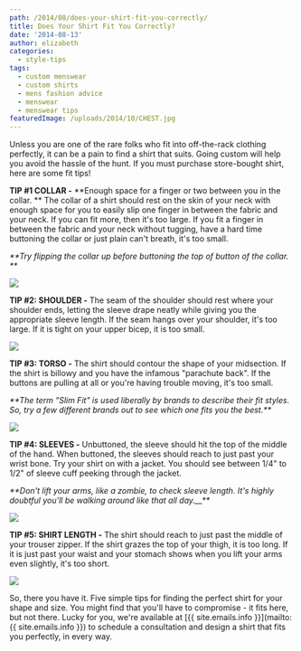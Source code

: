 ```yaml
---
path: /2014/08/does-your-shirt-fit-you-correctly/
title: Does Your Shirt Fit You Correctly?
date: '2014-08-13'
author: elizabeth
categories:
  - style-tips
tags:
  - custom menswear
  - custom shirts
  - mens fashion advice
  - menswear
  - menswear tips
featuredImage: /uploads/2014/10/CHEST.jpg
---
```

Unless you are one of the rare folks who fit into off-the-rack clothing perfectly, it can be a pain to find a shirt that suits. Going custom will help you avoid the hassle of the hunt. If you must purchase store-bought shirt, here are some fit tips!

**TIP #1 COLLAR -** **Enough space for a finger or two between you in the collar. **
The collar of a shirt should rest on the skin of your neck with enough space for you to easily slip one finger in between the fabric and your neck. If you can fit more, then it's too large. If you fit a finger in between the fabric and your neck without tugging, have a hard time buttoning the collar or just plain can't breath, it's too small.

_\*\*Try flipping the collar up before buttoning the top of button of the collar. \*\*_

[![](http://4.bp.blogspot.com/-uMZe9wUrJU8/U-FE1gRZQlI/AAAAAAAAAk8/pqKcHsFdrEA/s1600/collar.jpg)](http://4.bp.blogspot.com/-uMZe9wUrJU8/U-FE1gRZQlI/AAAAAAAAAk8/pqKcHsFdrEA/s1600/collar.jpg)

**TIP #2: SHOULDER -** The seam of the shoulder should rest where your shoulder ends, letting the sleeve drape neatly while giving you the appropriate sleeve length. If the seam hangs over your shoulder, it's too large. If it is tight on your upper bicep, it is too small.

[![](http://2.bp.blogspot.com/-SjnwP7WJ8CQ/U-FFFI_3K7I/AAAAAAAAAlE/b_ihvHbO05o/s1600/shoulder.jpg)](http://2.bp.blogspot.com/-SjnwP7WJ8CQ/U-FFFI_3K7I/AAAAAAAAAlE/b_ihvHbO05o/s1600/shoulder.jpg)

**TIP #3: TORSO -** The shirt should contour the shape of your midsection. If the shirt is billowy and you have the infamous "parachute back". If the buttons are pulling at all or you're having trouble moving, it's too small.

_\*\*The term "Slim Fit" is used liberally by brands to describe their fit styles. So, try a few different brands out to see which one fits you the best.\*\*_

[![](http://4.bp.blogspot.com/-wa4Ha0tZ6NE/U-FFHJLgn0I/AAAAAAAAAlM/CNkhUMROdKk/s1600/CHEST.jpg)](http://4.bp.blogspot.com/-wa4Ha0tZ6NE/U-FFHJLgn0I/AAAAAAAAAlM/CNkhUMROdKk/s1600/CHEST.jpg)

**TIP #4: SLEEVES -** Unbuttoned, the sleeve should hit the top of the middle of the hand. When buttoned, the sleeves should reach to just past your wrist bone. Try your shirt on with a jacket. You should see between 1/4" to 1/2" of sleeve cuff peeking through the jacket.

_\*\*Don't lift your arms, like a zombie, to check sleeve length. It's highly doubtful you'll be walking around like that all day.__\*\*_

[![](http://1.bp.blogspot.com/-WROYM4envxs/U-FFHdON85I/AAAAAAAAAlU/r1ASCKGVzSc/s1600/sleevelength.jpg)](http://1.bp.blogspot.com/-WROYM4envxs/U-FFHdON85I/AAAAAAAAAlU/r1ASCKGVzSc/s1600/sleevelength.jpg)

**TIP #5: SHIRT LENGTH -** The shirt should reach to just past the middle of your trouser zipper. If the shirt grazes the top of your thigh, it is too long. If it is just past your waist and your stomach shows when you lift your arms even slightly, it's too short.

[![](http://1.bp.blogspot.com/-ag0KmDZwcXc/U-FFG3WMtCI/AAAAAAAAAlQ/XS42U2wE0ho/s1600/shirtlength.jpg)](http://1.bp.blogspot.com/-ag0KmDZwcXc/U-FFG3WMtCI/AAAAAAAAAlQ/XS42U2wE0ho/s1600/shirtlength.jpg)

So, there you have it. Five simple tips for finding the perfect shirt for your shape and size. You might find that you'll have to compromise - it fits here, but not there. Lucky for you, we're available at [{{ site.emails.info }}](mailto:{{ site.emails.info }}) to schedule a consultation and design a shirt that fits you perfectly, in every way.